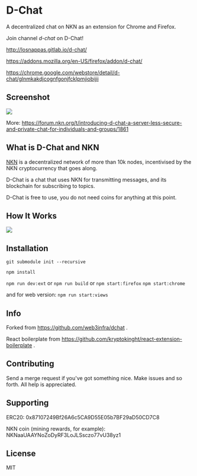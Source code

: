 # D-Chat

A decentralized chat on NKN as an extension for Chrome and Firefox.

Join channel *d-chat* on D-Chat!

http://losnappas.gitlab.io/d-chat/

https://addons.mozilla.org/en-US/firefox/addon/d-chat/

https://chrome.google.com/webstore/detail/d-chat/glnmkakdjcognfgonjfcklpmjiobijii

## Screenshot

![](https://gitlab.com/losnappas/d-chat/uploads/589fa1127ad1ac20260c263252c9cff7/d-chatpic.png)

More: https://forum.nkn.org/t/introducing-d-chat-a-server-less-secure-and-private-chat-for-individuals-and-groups/1861

## What is D-Chat and NKN

[NKN](https://www.nkn.org) is a decentralized network of more than 10k nodes, incentivised by the NKN cryptocurrency that goes along.

D-Chat is a chat that uses NKN for transmitting messages, and its blockchain for subscribing to topics.

D-Chat is free to use, you do not need coins for anything at this point.

## How It Works

![](https://gitlab.com/losnappas/d-chat/uploads/6da16fa6653835eded4319fa076d1197/D-Chat_explanation_draft.png)

## Installation

`git submodule init --recursive`

`npm install`

`npm run dev:ext`
or
`npm run build`
or
`npm start:firefox`
`npm start:chrome`

and for web version:
`npm run start:views`

## Info

Forked from https://github.com/web3infra/dchat .

React boilerplate from https://github.com/kryptokinght/react-extension-boilerplate .

## Contributing

Send a merge request if you've got something nice. Make issues and so forth. All help is appreciated.

## Supporting

ERC20: 0x87107249Bf26A6c5CA9D55E05b7BF29aD50CD7C8

NKN coin (mining rewards, for example): NKNaaUAAYNoZoDyRF3LoJLSsczo77vU38yz1

## License

MIT
